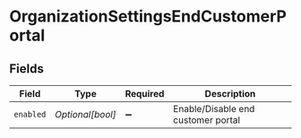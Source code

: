 # OrganizationSettingsEndCustomerPortal


## Fields

| Field                              | Type                               | Required                           | Description                        |
| ---------------------------------- | ---------------------------------- | ---------------------------------- | ---------------------------------- |
| `enabled`                          | *Optional[bool]*                   | :heavy_minus_sign:                 | Enable/Disable end customer portal |
